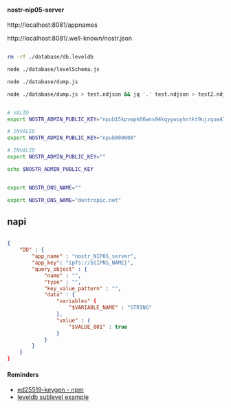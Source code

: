 #### nostr-nip05-server

http://localhost:8081/appnames

http://localhost:8081/.well-known/nostr.json

``` bash

rm -rf ./database/db.leveldb

node ./database/levelSchema.js

node ./database/dump.js

node ./database/dump.js > test.ndjson && jq '.' test.ndjson > test2.ndjson


```



``` bash

# VALID
export NOSTR_ADMIN_PUBLIC_KEY="npub15kpvwpk66wns84kqyywuyhntkt9ujzqua47z4katjy2shyzkgknsejdaas"

# INVALID
export NOSTR_ADMIN_PUBLIC_KEY="npub000000"

# INVALID
export NOSTR_ADMIN_PUBLIC_KEY=""

echo $NOSTR_ADMIN_PUBLIC_KEY


export NOSTR_DNS_NAME=""

export NOSTR_DNS_NAME="dentropic.net"

```

## napi

``` json

{
    "DD" : {
        "app_name" : "nostr_NIP05_server",
        "app_key": "ipfs://${IPNS_NAME}",
        "query_object" : {
            "name" : "",
            "type" : "",
            "key_value_pattern" : "",
            "data" : {
                "variables" {
                    "$VARIABLE_NAME" : "STRING"
                },
                "value" : {
                    "$VALUE_001" : true
                }
            }
        }
    }
}

```



#### Reminders

* [ed25519-keygen - npm](https://www.npmjs.com/package/ed25519-keygen)
* [leveldb sublevel example](https://github.com/Level/level?tab=readme-ov-file#dbbatchoperations-options-callback)
